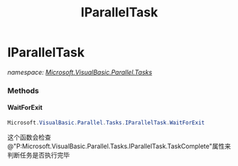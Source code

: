 ﻿---
title: IParallelTask
---

# IParallelTask
_namespace: [Microsoft.VisualBasic.Parallel.Tasks](N-Microsoft.VisualBasic.Parallel.Tasks.html)_





### Methods

#### WaitForExit
```csharp
Microsoft.VisualBasic.Parallel.Tasks.IParallelTask.WaitForExit
```
这个函数会检查@"P:Microsoft.VisualBasic.Parallel.Tasks.IParallelTask.TaskComplete"属性来判断任务是否执行完毕


